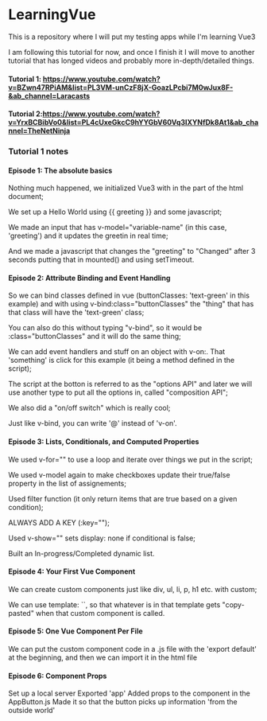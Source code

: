 # LearningVue
This is a repository where I will put my testing apps while I'm learning Vue3

I am following this tutorial for now, and once I finish it I will move to another tutorial
that has longed videos and probably more in-depth/detailed things.

#### Tutorial 1: https://www.youtube.com/watch?v=BZwn47RPiAM&list=PL3VM-unCzF8jX-GoazLPcbi7M0wJux8F-&ab_channel=Laracasts
#### Tutorial 2:https://www.youtube.com/watch?v=YrxBCBibVo0&list=PL4cUxeGkcC9hYYGbV60Vq3IXYNfDk8At1&ab_channel=TheNetNinja

### Tutorial 1 notes


#### Episode 1: The absolute basics

Nothing much happened, we initialized Vue3 with <script></script> in the <head> part of the html document;
  
We set up a Hello World using {{ greeting }} and some javascript;
  
We made an input that has v-model="variable-name" (in this case, 'greeting') and it updates the greetin in real time;
  
And we made a javascript that changes the "greeting" to "Changed" after 3 seconds putting that in mounted() and using setTimeout.

#### Episode 2: Attribute Binding and Event Handling

So we can bind classes defined in vue (buttonClasses: 'text-green' in this example) and with using v-bind:class="buttonClasses" 
the "thing" that has that class will have the 'text-green' class; 
  
You can also do this without typing "v-bind", so it would be :class="buttonClasses" and it will do the same thing;
  
We can add event handlers and stuff on an object with v-on:<something>. That 'something' is click for this example (it being a method defined in the script); 
  
The script at the botton is referred to as the "options API" and later we will use another type to put all the options in, called "composition API"; 
  
We also did a "on/off switch" which is really cool; 
  
Just like v-bind, you can write '@' instead of 'v-on'. 

  
#### Episode 3: Lists, Conditionals, and Computed Properties

We used v-for="<for loop here>" to use a loop and iterate over things we put in the script; 
  
We used v-model again to make checkboxes update their true/false property in the list of assignements; 
  
Used filter function (it only return items that are true based on a given condition); 
  
ALWAYS ADD A KEY (:key="<smth here>"); 
  
Used v-show="<conditional here>" sets display: none if conditional is false; 
  
Built an In-progress/Completed dynamic list. 

  
#### Episode 4: Your First Vue Component

We can create custom components just like div, ul, li, p, h1 etc. with custom;
  
We can use template: ``, so that whatever is in that template gets "copy-pasted" when that custom component is called.
  

#### Episode 5: One Vue Component Per File

We can put the custom component code in a .js file with the 'export default' at the beginning, and then we can import it in the html file

#### Episode 6: Component Props

Set up a local server
Exported 'app'
Added props to the component in the AppButton.js
Made it so that the button picks up information 'from the outside world'

